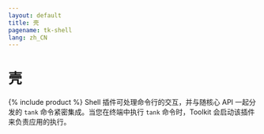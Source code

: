 ```yaml
---
layout: default
title: 壳
pagename: tk-shell
lang: zh_CN
---
```


# 壳

{% include product %} Shell 插件可处理命令行的交互，并与随核心 API 一起分发的 `tank` 命令紧密集成。当您在终端中执行 `tank` 命令时，Toolkit 会启动该插件来负责应用的执行。
